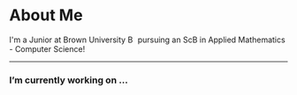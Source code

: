 
# About Me 
I'm a Junior at Brown University <img alt="Brown University" width="14px" src="https://upload.wikimedia.org/wikipedia/en/thumb/3/31/Brown_University_coat_of_arms.svg/1200px-Brown_University_coat_of_arms.svg.png" /> pursuing an ScB in Applied Mathematics - Computer Science! 

---

### I’m currently working on ...

<!--
**jackwebster/jackwebster** is a ✨ _special_ ✨ repository because its `README.md` (this file) appears on your GitHub profile.

Here are some ideas to get you started:

- 🔭 I’m currently working on ...
- Currently learning ...



- 💬 Ask me about ...
- 📫 How to reach me: ...
- 😄 Pronouns: ...
- ⚡ Fun fact: ...
-->
